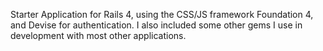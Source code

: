 Starter Application for Rails 4, using the CSS/JS framework Foundation 4, and Devise for authentication. I also included some other gems I use in development with most other applications. 
